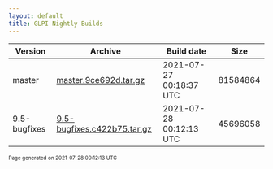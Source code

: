```yaml
---
layout: default
title: GLPI Nightly Builds
---
```


Version|Archive|Build date|Size
---|---|---|---
master|[master.9ce692d.tar.gz](master.9ce692d.tar.gz)|2021-07-27 00:18:37 UTC|81584864
9.5-bugfixes|[9.5-bugfixes.c422b75.tar.gz](9.5-bugfixes.c422b75.tar.gz)|2021-07-28 00:12:13 UTC|45696058

<font size="1">Page generated on 2021-07-28 00:12:13 UTC</font>
